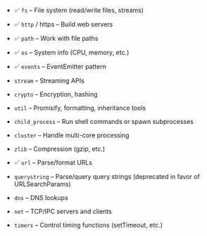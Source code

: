 - ✅ `fs` – File system (read/write files, streams)

- ✅ `http` / https – Build web servers

- ✅ `path` – Work with file paths

- ✅ `os` – System info (CPU, memory, etc.)

- ✅ `events` – EventEmitter pattern

- `stream` – Streaming APIs

- `crypto` – Encryption, hashing

- `util` – Promisify, formatting, inheritance tools

- `child_process` – Run shell commands or spawn subprocesses

- `cluster` – Handle multi-core processing

- `zlib` – Compression (gzip, etc.)

- ✅ `url` – Parse/format URLs

- `querystring` – Parse/query query strings (deprecated in favor of URLSearchParams)

- `dns` – DNS lookups

- `net` – TCP/IPC servers and clients

- `timers` – Control timing functions (setTimeout, etc.)